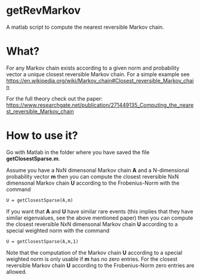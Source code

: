 # getRevMarkov
A matlab script to compute the nearest reversible Markov chain.

# What?
For any Markov chain exists according to a given norm and probability vector a unique closest reversible Markov chain. For a simple example see https://en.wikipedia.org/wiki/Markov_chain#Closest_reversible_Markov_chain

For the full theory check out the paper: https://www.researchgate.net/publication/271449135_Computing_the_nearest_reversible_Markov_chain

# How to use it?
Go with Matlab in the folder where you have saved the file **getClosestSparse.m**.

Assume you have a NxN dimensonal Markov chain **A** and a N-dimensional probability vector **m** then you can compute the closest reversible NxN dimensonal Markov chain **U** according to the Frobenius-Norm with the command
```
U = getClosestSparse(A,m)
```

If you want that **A** and **U** have similar rare events (this implies that they have similar eigenvalues, see the above mentioned paper) then you can compute the closest reversible NxN dimensonal Markov chain **U** according to a special weighted norm with the command
```
U = getClosestSparse(A,m,1)
```

Note that the computation of the Markov chain **U** according to a special weighted norm is only usable if **m** has no zero entries. For the closest reversible Markov chain **U** according to the Frobenius-Norm zero entries are allowed.

